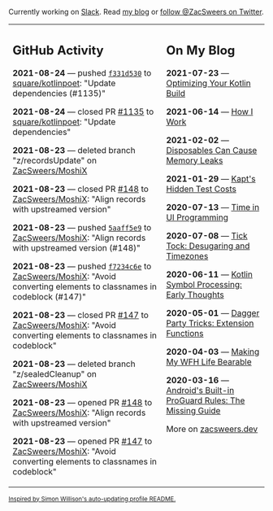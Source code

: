 Currently working on [Slack](https://slack.com/). Read [my blog](https://zacsweers.dev/) or [follow @ZacSweers on Twitter](https://twitter.com/ZacSweers).

<table><tr><td valign="top" width="60%">

## GitHub Activity
<!-- githubActivity starts -->
**2021-08-24** — pushed [`f331d530`](https://github.com/square/kotlinpoet/commit/f331d53048bcf0ee4b65fca23e09e1c5e9ceeec5) to [square/kotlinpoet](https://api.github.com/repos/square/kotlinpoet): "Update dependencies (#1135)"

**2021-08-24** — closed PR [#1135](https://api.github.com/repos/square/kotlinpoet/pulls/1135) to [square/kotlinpoet](https://api.github.com/repos/square/kotlinpoet): "Update dependencies"

**2021-08-23** — deleted branch "z/recordsUpdate" on [ZacSweers/MoshiX](https://api.github.com/repos/ZacSweers/MoshiX)

**2021-08-23** — closed PR [#148](https://api.github.com/repos/ZacSweers/MoshiX/pulls/148) to [ZacSweers/MoshiX](https://api.github.com/repos/ZacSweers/MoshiX): "Align records with upstreamed version"

**2021-08-23** — pushed [`5aaff5e9`](https://github.com/ZacSweers/MoshiX/commit/5aaff5e9cb9889bfa62c1d2db2adb32797f968cf) to [ZacSweers/MoshiX](https://api.github.com/repos/ZacSweers/MoshiX): "Align records with upstreamed version (#148)"

**2021-08-23** — pushed [`f7234c6e`](https://github.com/ZacSweers/MoshiX/commit/f7234c6ec8eb365b81ee3f6e053bf6c0450ada7b) to [ZacSweers/MoshiX](https://api.github.com/repos/ZacSweers/MoshiX): "Avoid converting elements to classnames in codeblock (#147)"

**2021-08-23** — closed PR [#147](https://api.github.com/repos/ZacSweers/MoshiX/pulls/147) to [ZacSweers/MoshiX](https://api.github.com/repos/ZacSweers/MoshiX): "Avoid converting elements to classnames in codeblock"

**2021-08-23** — deleted branch "z/sealedCleanup" on [ZacSweers/MoshiX](https://api.github.com/repos/ZacSweers/MoshiX)

**2021-08-23** — opened PR [#148](https://api.github.com/repos/ZacSweers/MoshiX/pulls/148) to [ZacSweers/MoshiX](https://api.github.com/repos/ZacSweers/MoshiX): "Align records with upstreamed version"

**2021-08-23** — opened PR [#147](https://api.github.com/repos/ZacSweers/MoshiX/pulls/147) to [ZacSweers/MoshiX](https://api.github.com/repos/ZacSweers/MoshiX): "Avoid converting elements to classnames in codeblock"
<!-- githubActivity ends -->
</td><td valign="top" width="40%">

## On My Blog
<!-- blog starts -->
**2021-07-23** — [Optimizing Your Kotlin Build](https://www.zacsweers.dev/optimizing-your-kotlin-build/)

**2021-06-14** — [How I Work](https://www.zacsweers.dev/how-i-work/)

**2021-02-02** — [Disposables Can Cause Memory Leaks](https://www.zacsweers.dev/disposables-can-cause-memory-leaks/)

**2021-01-29** — [Kapt's Hidden Test Costs](https://www.zacsweers.dev/kapts-hidden-test-costs/)

**2020-07-13** — [Time in UI Programming](https://www.zacsweers.dev/time-in-ui/)

**2020-07-08** — [Tick Tock: Desugaring and Timezones](https://www.zacsweers.dev/ticktock-desugaring-timezones/)

**2020-06-11** — [Kotlin Symbol Processing: Early Thoughts](https://www.zacsweers.dev/kotlin-symbol-processor-early-thoughts/)

**2020-05-01** — [Dagger Party Tricks: Extension Functions](https://www.zacsweers.dev/dagger-party-tricks-extension-functions/)

**2020-04-03** — [Making My WFH Life Bearable](https://www.zacsweers.dev/making-wfh-life-bearable/)

**2020-03-16** — [Android's Built-in ProGuard Rules: The Missing Guide](https://www.zacsweers.dev/android-proguard-rules/)
<!-- blog ends -->
More on [zacsweers.dev](https://zacsweers.dev/)
</td></tr></table>

<sub><a href="https://simonwillison.net/2020/Jul/10/self-updating-profile-readme/">Inspired by Simon Willison's auto-updating profile README.</a></sub>
